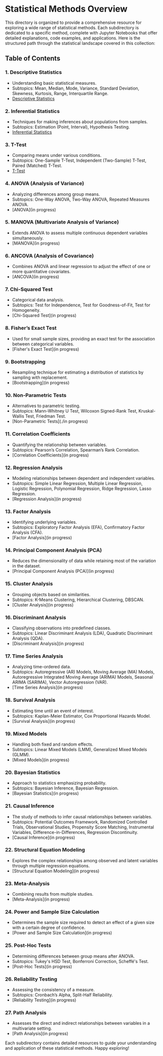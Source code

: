 # Statistical Methods Overview

This directory is organized to provide a comprehensive resource for exploring a wide range of statistical methods. Each subdirectory is dedicated to a specific method, complete with Jupyter Notebooks that offer detailed explanations, code examples, and applications. Here is the structured path through the statistical landscape covered in this collection:

## Table of Contents

### 1. **Descriptive Statistics**
   - Understanding basic statistical measures.
   - Subtopics: Mean, Median, Mode, Variance, Standard Deviation, Skewness, Kurtosis, Range, Interquartile Range.
   - [Descriptive Statistics](./descriptive_statistics/descriptive_statistics.ipynb)

### 2. **Inferential Statistics**
   - Techniques for making inferences about populations from samples.
   - Subtopics: Estimation (Point, Interval), Hypothesis Testing.
   - [Inferential Statistics](./inferential_statistics/inferential_statistics.ipynb)

### 3. **T-Test**
   - Comparing means under various conditions.
   - Subtopics: One-Sample T-Test, Independent (Two-Sample) T-Test, Paired (Matched) T-Test.
   - [T-Test](./t_test/t_test.ipynb)

### 4. **ANOVA (Analysis of Variance)**
   - Analyzing differences among group means.
   - Subtopics: One-Way ANOVA, Two-Way ANOVA, Repeated Measures ANOVA.
   - [ANOVA](in progress)

### 5. **MANOVA (Multivariate Analysis of Variance)**
   - Extends ANOVA to assess multiple continuous dependent variables simultaneously.
   - [MANOVA](in progress)

### 6. **ANCOVA (Analysis of Covariance)**
   - Combines ANOVA and linear regression to adjust the effect of one or more quantitative covariates.
   - [ANCOVA](in progress)

### 7. **Chi-Squared Test**
   - Categorical data analysis.
   - Subtopics: Test for Independence, Test for Goodness-of-Fit, Test for Homogeneity.
   - [Chi-Squared Test](in progress)

### 8. **Fisher’s Exact Test**
   - Used for small sample sizes, providing an exact test for the association between categorical variables.
   - [Fisher's Exact Test](in progress)

### 9. **Bootstrapping**
   - Resampling technique for estimating a distribution of statistics by sampling with replacement.
   - [Bootstrapping](in progress)

### 10. **Non-Parametric Tests**
   - Alternatives to parametric testing.
   - Subtopics: Mann-Whitney U Test, Wilcoxon Signed-Rank Test, Kruskal-Wallis Test, Friedman Test.
   - [Non-Parametric Tests](./in progress)

### 11. **Correlation Coefficients**
   - Quantifying the relationship between variables.
   - Subtopics: Pearson’s Correlation, Spearman’s Rank Correlation.
   - [Correlation Coefficients](in progress)

### 12. **Regression Analysis**
   - Modeling relationships between dependent and independent variables.
   - Subtopics: Simple Linear Regression, Multiple Linear Regression, Logistic Regression, Polynomial Regression, Ridge Regression, Lasso Regression.
   - [Regression Analysis](in progress)

### 13. **Factor Analysis**
   - Identifying underlying variables.
   - Subtopics: Exploratory Factor Analysis (EFA), Confirmatory Factor Analysis (CFA).
   - [Factor Analysis](in progress)

### 14. **Principal Component Analysis (PCA)**
   - Reduces the dimensionality of data while retaining most of the variation in the dataset.
   - [Principal Component Analysis (PCA)](in progress)

### 15. **Cluster Analysis**
   - Grouping objects based on similarities.
   - Subtopics: K-Means Clustering, Hierarchical Clustering, DBSCAN.
   - [Cluster Analysis](in progress)

### 16. **Discriminant Analysis**
   - Classifying observations into predefined classes.
   - Subtopics: Linear Discriminant Analysis (LDA), Quadratic Discriminant Analysis (QDA).
   - [Discriminant Analysis](in progress)

### 17. **Time Series Analysis**
   - Analyzing time-ordered data.
   - Subtopics: Autoregressive (AR) Models, Moving Average (MA) Models, Autoregressive Integrated Moving Average (ARIMA) Models, Seasonal ARIMA (SARIMA), Vector Autoregression (VAR).
   - [Time Series Analysis](in progress)

### 18. **Survival Analysis**
   - Estimating time until an event of interest.
   - Subtopics: Kaplan-Meier Estimator, Cox Proportional Hazards Model.
   - [Survival Analysis](in progress)

### 19. **Mixed Models**
   - Handling both fixed and random effects.
   - Subtopics: Linear Mixed Models (LMM), Generalized Mixed Models (GLMM).
   - [Mixed Models](in progress)

### 20. **Bayesian Statistics**
   - Approach to statistics emphasizing probability.
   - Subtopics: Bayesian Inference, Bayesian Regression.
   - [Bayesian Statistics](in progress)

### 21. **Causal Inference**
   - The study of methods to infer causal relationships between variables.
   - Subtopics: Potential Outcomes Framework, Randomized Controlled Trials, Observational Studies, Propensity Score Matching, Instrumental Variables, Difference-in-Differences, Regression Discontinuity.
   - [Causal Inference](in progress)

### 22. **Structural Equation Modeling**
   - Explores the complex relationships among observed and latent variables through multiple regression equations.
   - [Structural Equation Modeling](in progress)

### 23. **Meta-Analysis**
   - Combining results from multiple studies.
   - [Meta-Analysis](in progress)

### 24. **Power and Sample Size Calculation**
   - Determines the sample size required to detect an effect of a given size with a certain degree of confidence.
   - [Power and Sample Size Calculation](in progress)

### 25. **Post-Hoc Tests**
   - Determining differences between group means after ANOVA.
   - Subtopics: Tukey's HSD Test, Bonferroni Correction, Scheffé's Test.
   - [Post-Hoc Tests](in progress)

### 26. **Reliability Testing**
   - Assessing the consistency of a measure.
   - Subtopics: Cronbach’s Alpha, Split-Half Reliability.
   - [Reliability Testing](in progress)

### 27. **Path Analysis**
   - Assesses the direct and indirect relationships between variables in a multivariate setting.
   - [Path Analysis](in progress)

Each subdirectory contains detailed resources to guide your understanding and application of these statistical methods. Happy exploring!
